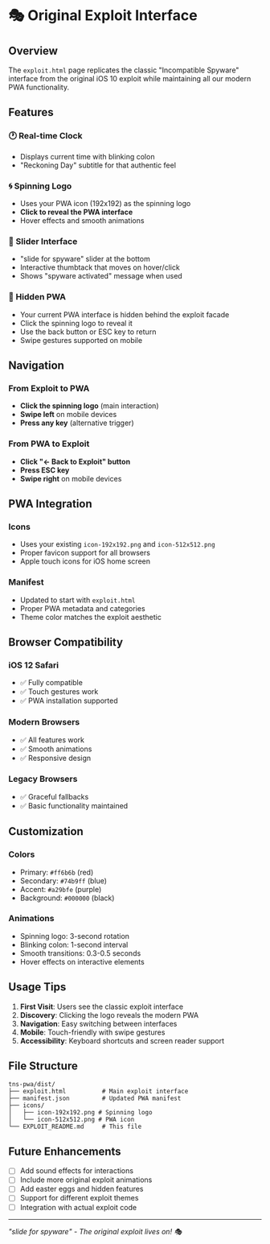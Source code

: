 # 🎭 Original Exploit Interface

## Overview
The `exploit.html` page replicates the classic "Incompatible Spyware" interface from the original iOS 10 exploit while maintaining all our modern PWA functionality.

## Features

### 🕐 Real-time Clock
- Displays current time with blinking colon
- "Reckoning Day" subtitle for that authentic feel

### 🌀 Spinning Logo
- Uses your PWA icon (192x192) as the spinning logo
- **Click to reveal the PWA interface**
- Hover effects and smooth animations

### 🎯 Slider Interface
- "slide for spyware" slider at the bottom
- Interactive thumbtack that moves on hover/click
- Shows "spyware activated" message when used

### 🔄 Hidden PWA
- Your current PWA interface is hidden behind the exploit facade
- Click the spinning logo to reveal it
- Use the back button or ESC key to return
- Swipe gestures supported on mobile

## Navigation

### From Exploit to PWA
- **Click the spinning logo** (main interaction)
- **Swipe left** on mobile devices
- **Press any key** (alternative trigger)

### From PWA to Exploit
- **Click "← Back to Exploit" button**
- **Press ESC key**
- **Swipe right** on mobile devices

## PWA Integration

### Icons
- Uses your existing `icon-192x192.png` and `icon-512x512.png`
- Proper favicon support for all browsers
- Apple touch icons for iOS home screen

### Manifest
- Updated to start with `exploit.html`
- Proper PWA metadata and categories
- Theme color matches the exploit aesthetic

## Browser Compatibility

### iOS 12 Safari
- ✅ Fully compatible
- ✅ Touch gestures work
- ✅ PWA installation supported

### Modern Browsers
- ✅ All features work
- ✅ Smooth animations
- ✅ Responsive design

### Legacy Browsers
- ✅ Graceful fallbacks
- ✅ Basic functionality maintained

## Customization

### Colors
- Primary: `#ff6b6b` (red)
- Secondary: `#74b9ff` (blue)
- Accent: `#a29bfe` (purple)
- Background: `#000000` (black)

### Animations
- Spinning logo: 3-second rotation
- Blinking colon: 1-second interval
- Smooth transitions: 0.3-0.5 seconds
- Hover effects on interactive elements

## Usage Tips

1. **First Visit**: Users see the classic exploit interface
2. **Discovery**: Clicking the logo reveals the modern PWA
3. **Navigation**: Easy switching between interfaces
4. **Mobile**: Touch-friendly with swipe gestures
5. **Accessibility**: Keyboard shortcuts and screen reader support

## File Structure
```
tns-pwa/dist/
├── exploit.html          # Main exploit interface
├── manifest.json         # Updated PWA manifest
├── icons/
│   ├── icon-192x192.png # Spinning logo
│   └── icon-512x512.png # PWA icon
└── EXPLOIT_README.md     # This file
```

## Future Enhancements

- [ ] Add sound effects for interactions
- [ ] Include more original exploit animations
- [ ] Add easter eggs and hidden features
- [ ] Support for different exploit themes
- [ ] Integration with actual exploit code

---

*"slide for spyware" - The original exploit lives on! 🎭*
